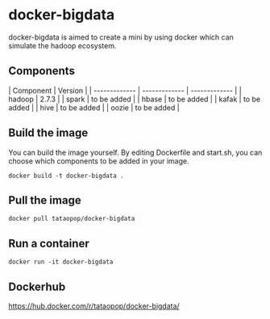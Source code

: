 # docker-bigdata
docker-bigdata is aimed to create a mini by using docker which can simulate the hadoop ecosystem.

## Components
| Component | Version |
| ------------- | ------------- | ------------- |
| hadoop | 2.7.3 |
| spark | to be added |
| hbase | to be added |
| kafak | to be added |
| hive | to be added |
| oozie | to be added |

## Build the image
You can build the image yourself. By editing Dockerfile and start.sh, you can choose which components to be added in your image.
```
docker build -t docker-bigdata .
```

## Pull the image
```
docker pull tataopop/docker-bigdata
```

## Run a container
```
docker run -it docker-bigdata
```

## Dockerhub
https://hub.docker.com/r/tataopop/docker-bigdata/
